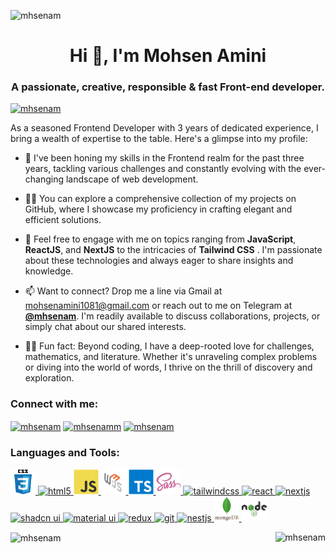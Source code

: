 <img
      src="https://github.com/mhsenam/mhsenam/assets/18097925/b3cce6ba-0c8a-4665-a165-14e97540d195"
      alt="mhsenam"
  />
<h1 align="center">Hi 👋, I'm Mohsen Amini</h1>
<h3 align="center">
  A passionate, creative, responsible & fast Front-end developer.
</h3>


<p align="left">
  <a href="https://github.com/ryo-ma/github-profile-trophy"
    ><img
      src="https://github-profile-trophy.vercel.app/?username=mhsenam"
      alt="mhsenam"
  /></a>
</p>

As a seasoned Frontend Developer with 3 years of dedicated experience, I bring a
wealth of expertise to the table. Here's a glimpse into my profile: 

- 🔭 I've been honing my skills in the Frontend realm for the past three years, tackling
various challenges and constantly evolving with the ever-changing landscape of
web development. 

- 👨‍💻 You can explore a comprehensive collection of my projects
on GitHub, where I showcase my proficiency in crafting elegant and efficient
solutions. 

- 💬 Feel free to engage with me on topics ranging from
**JavaScript**, **ReactJS**, and **NextJS** to the intricacies of **Tailwind
CSS** . I'm passionate about these technologies and
always eager to share insights and knowledge. 

- 📫 Want to connect? Drop me a line via Gmail at mohsenamini1081@gmail.com or reach out to me on Telegram at **[@mhsenam](https://t.me/mhsenam)**.
I'm readily available to discuss collaborations, projects, or simply chat about our shared interests. 

- 🤟🏾 Fun fact: Beyond coding, I have a deep-rooted love for challenges, mathematics, and
literature. Whether it's unraveling complex problems or diving into the world of
words, I thrive on the thrill of discovery and exploration.

<h3 align="left">Connect with me:</h3>
<p align="left">
  <a href="https://linkedin.com/in/mhsenam" target="blank"
    ><img
      align="center"
      src="https://raw.githubusercontent.com/rahuldkjain/github-profile-readme-generator/master/src/images/icons/Social/linked-in-alt.svg"
      alt="mhsenam"
      height="30"
      width="40"
  /></a>
  <a href="https://instagram.com/mhsenamm" target="blank"
    ><img
      align="center"
      src="https://raw.githubusercontent.com/rahuldkjain/github-profile-readme-generator/master/src/images/icons/Social/instagram.svg"
      alt="mhsenamm"
      height="30"
      width="40"
  /></a>
  <a href="https://www.twitter.com/@mhsenam" target="blank"
    ><img
      align="center"
      src="https://raw.githubusercontent.com/rahuldkjain/github-profile-readme-generator/master/src/images/icons/Social/twitter.svg"
      alt="mhsenam"
      height="30"
      width="40"
  /></a>
</p>

<h3 align="left">Languages and Tools:</h3>
<p align="left" class="tools">
  <a href="https://www.w3schools.com/css/" target="_blank" rel="noreferrer">
    <img
      src="https://raw.githubusercontent.com/devicons/devicon/master/icons/css3/css3-original-wordmark.svg"
      alt="css3"
      width="40"
      height="40"
    />
  </a>
  <a href="https://www.w3.org/html/" target="_blank" rel="noreferrer">
    <img
      src="https://www.vectorlogo.zone/logos/w3_html5/w3_html5-icon.svg"
      alt="html5"
      width="40"
      height="40"
    />
  </a>
  <a
    href="https://developer.mozilla.org/en-US/docs/Web/JavaScript"
    target="_blank"
    rel="noreferrer"
  >
    <img
      src="https://raw.githubusercontent.com/devicons/devicon/master/icons/javascript/javascript-original.svg"
      alt="javascript"
      width="40"
      height="40"
    />
  </a>
  <a href="https://www.npmjs.com/package/web3" target="_blank" rel="noreferrer">
    <img
      src="https://raw.githubusercontent.com/ChainSafe/web3.js/HEAD/assets/logo/web3js.jpg"
      alt="web3js"
      width="40"
      height="40"
    />
  </a>
  <a href="https://www.typescriptlang.org/" target="_blank" rel="noreferrer">
    <img
      src="https://raw.githubusercontent.com/devicons/devicon/master/icons/typescript/typescript-original.svg"
      alt="typescript"
      width="40"
      height="40"
    />
  </a>
  <a href="https://sass-lang.com" target="_blank" rel="noreferrer">
    <img
      src="https://raw.githubusercontent.com/devicons/devicon/master/icons/sass/sass-original.svg"
      alt="sass"
      width="40"
      height="40"
    />
  </a>
  <a href="https://tailwindcss.com/" target="_blank" rel="noreferrer">
    <img
      src="https://www.vectorlogo.zone/logos/tailwindcss/tailwindcss-icon.svg"
      alt="tailwindcss"
      width="40"
      height="40"
    />
  </a>
  <a href="https://react.dev/" target="_blank" rel="noreferrer">
    <img
      src="https://www.vectorlogo.zone/logos/reactjs/reactjs-icon.svg"
      alt="react"
      width="40"
      height="40"
    />
  </a>
  <a href="https://nextjs.org/" target="_blank" rel="noreferrer">
    <img
      src="https://www.datocms-assets.com/98835/1684410508-image-7.png"
      alt="nextjs"
      width="40"
      height="40"
    />
  </a>
  <a href="https://ui.shadcn.com/" target="_blank" rel="noreferrer">
    <img
      src="https://avatars.githubusercontent.com/u/139895814?s=200&v=4"
      alt="shadcn ui"
      width="40"
      height="40"
    />
  </a>
  <a href="https://mui.com/" target="_blank" rel="noreferrer">
    <img
      src="https://mui.com/static/logo.png"
      alt="material ui  "
      width="40"
      height="40"
    />
  </a>
  <a
    href="https://github.com/reduxjs/redux/blob/master/logo/README.md"
    target="_blank"
    rel="noreferrer"
  >
    <img
      src="https://raw.githubusercontent.com/reduxjs/redux/master/logo/logo.png"
      alt="redux"
      width="40"
      height="40"
    />
  </a>
  <a href="https://git-scm.com/" target="_blank" rel="noreferrer">
    <img
      src="https://www.vectorlogo.zone/logos/git-scm/git-scm-icon.svg"
      alt="git"
      width="40"
      height="40"
    />
  </a>
  <a href="https://nestjs.com/" target="_blank" rel="noreferrer">
    <img
      src="https://www.vectorlogo.zone/logos/nestjs/nestjs-ar21.svg"
      alt="nestjs"
      width="40"
      height="40"
    />
  </a>
 
  <a href="https://www.mongodb.com/" target="_blank" rel="noreferrer">
    <img
      src="https://raw.githubusercontent.com/devicons/devicon/master/icons/mongodb/mongodb-original-wordmark.svg"
      alt="mongodb"
      width="40"
      height="40"
    />
  </a>
  <a href="https://nodejs.org" target="_blank" rel="noreferrer">
    <img
      src="https://raw.githubusercontent.com/devicons/devicon/master/icons/nodejs/nodejs-original-wordmark.svg"
      alt="nodejs"
      width="40"
      height="40"
    />
  </a>
</p>

<p>
  <img
    align="right"
    src="https://github-readme-stats.vercel.app/api?username=mhsenam&show_icons=true&locale=en"
    alt="mhsenam"
  />

  
  <img
    align="center"
    src="https://github-readme-streak-stats.herokuapp.com/?user=mhsenam&"
    alt="mhsenam"
  />
  
</p>
<p></p>

<p></p>
